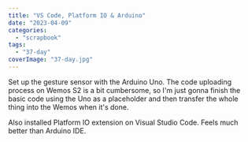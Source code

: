 ```yaml
---
title: "VS Code, Platform IO & Arduino"
date: "2023-04-09"
categories: 
  - "scrapbook"
tags: 
  - "37-day"
coverImage: "37-day.jpg"
---
```

<!--more-->

Set up the gesture sensor with the Arduino Uno. The code uploading process on Wemos S2 is a bit cumbersome, so I'm just gonna finish the basic code using the Uno as a placeholder and then transfer the whole thing into the Wemos when it's done.

Also installed Platform IO extension on Visual Studio Code. Feels much better than Arduino IDE.
